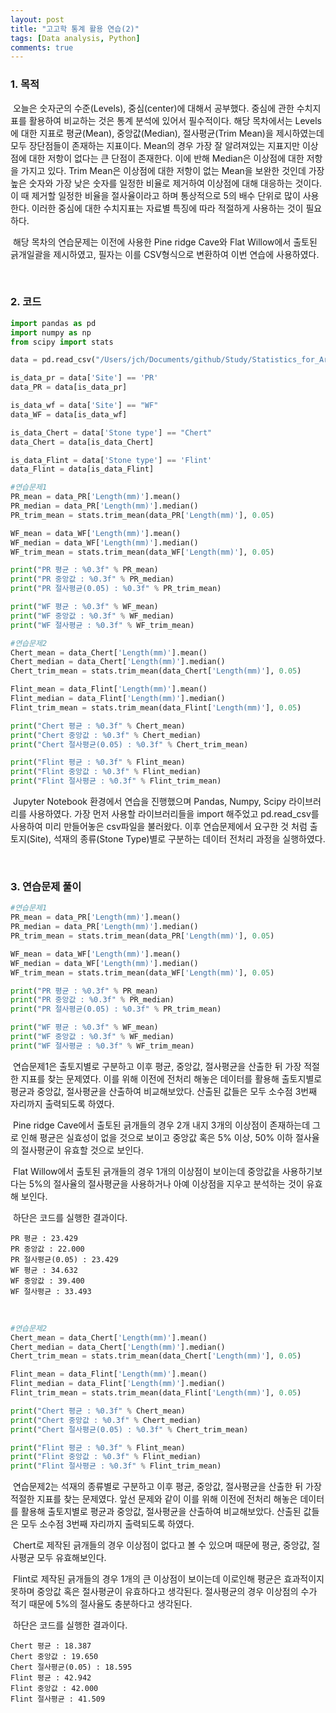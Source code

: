 ```yaml
---
layout: post
title: "고고학 통계 활용 연습(2)"
tags: [Data analysis, Python]
comments: true
---
```


### 1. 목적

​	오늘은 숫자군의 수준(Levels), 중심(center)에 대해서 공부했다. 중심에 관한 수치지표를 활용하여 비교하는 것은 통계 분석에 있어서 필수적이다. 해당 목차에서는 Levels에 대한 지표로 평균(Mean), 중앙값(Median), 절사평균(Trim Mean)을 제시하였는데 모두 장단점들이 존재하는 지표이다. Mean의 경우 가장 잘 알려져있는 지표지만 이상점에 대한 저항이 없다는 큰 단점이 존재한다. 이에 반해 Median은 이상점에 대한 저항을 가지고 있다. Trim Mean은 이상점에 대한 저항이 없는 Mean을 보완한 것인데 가장 높은 숫자와 가장 낮은 숫자를 일정한 비율로 제거하여 이상점에 대해 대응하는 것이다. 이 때 제거할 일정한 비율을 절사율이라고 하며 통상적으로 5의 배수 단위로 많이 사용한다. 이러한 중심에 대한 수치지표는 자료별 특징에 따라 적절하게 사용하는 것이 필요하다.

​	해당 목차의 연습문제는 이전에 사용한 Pine ridge Cave와 Flat Willow에서 출토된 긁개일괄을 제시하였고, 필자는 이를 CSV형식으로 변환하여 이번 연습에 사용하였다.

<br>

### 2. 코드

```python
import pandas as pd
import numpy as np
from scipy import stats

data = pd.read_csv("/Users/jch/Documents/github/Study/Statistics_for_Archaeologists/Part1-1.csv")

is_data_pr = data['Site'] == 'PR'
data_PR = data[is_data_pr]

is_data_wf = data['Site'] == "WF"
data_WF = data[is_data_wf]

is_data_Chert = data['Stone type'] == "Chert"
data_Chert = data[is_data_Chert]

is_data_Flint = data['Stone type'] == 'Flint'
data_Flint = data[is_data_Flint]

#연습문제1
PR_mean = data_PR['Length(mm)'].mean()
PR_median = data_PR['Length(mm)'].median()
PR_trim_mean = stats.trim_mean(data_PR['Length(mm)'], 0.05)

WF_mean = data_WF['Length(mm)'].mean()
WF_median = data_WF['Length(mm)'].median()
WF_trim_mean = stats.trim_mean(data_WF['Length(mm)'], 0.05)

print("PR 평균 : %0.3f" % PR_mean)
print("PR 중앙값 : %0.3f" % PR_median)
print("PR 절사평균(0.05) : %0.3f" % PR_trim_mean)

print("WF 평균 : %0.3f" % WF_mean)
print("WF 중앙값 : %0.3f" % WF_median)
print("WF 절사평균 : %0.3f" % WF_trim_mean)

#연습문제2
Chert_mean = data_Chert['Length(mm)'].mean()
Chert_median = data_Chert['Length(mm)'].median()
Chert_trim_mean = stats.trim_mean(data_Chert['Length(mm)'], 0.05)

Flint_mean = data_Flint['Length(mm)'].mean()
Flint_median = data_Flint['Length(mm)'].median()
Flint_trim_mean = stats.trim_mean(data_Flint['Length(mm)'], 0.05)

print("Chert 평균 : %0.3f" % Chert_mean)
print("Chert 중앙값 : %0.3f" % Chert_median)
print("Chert 절사평균(0.05) : %0.3f" % Chert_trim_mean)

print("Flint 평균 : %0.3f" % Flint_mean)
print("Flint 중앙값 : %0.3f" % Flint_median)
print("Flint 절사평균 : %0.3f" % Flint_trim_mean)
```

​	 Jupyter Notebook 환경에서 연습을 진행했으며 Pandas, Numpy, Scipy 라이브러리를 사용하였다. 가장 먼저 사용할 라이브러리들을 import 해주었고 pd.read_csv를 사용하여 미리 만들어놓은 csv파일을 불러왔다. 이후 연습문제에서 요구한 것 처럼 출토지(Site), 석재의 종류(Stone Type)별로 구분하는 데이터 전처리 과정을 실행하였다. 

<br>

### 3. 연습문제 풀이

```python
#연습문제1
PR_mean = data_PR['Length(mm)'].mean()
PR_median = data_PR['Length(mm)'].median()
PR_trim_mean = stats.trim_mean(data_PR['Length(mm)'], 0.05)

WF_mean = data_WF['Length(mm)'].mean()
WF_median = data_WF['Length(mm)'].median()
WF_trim_mean = stats.trim_mean(data_WF['Length(mm)'], 0.05)

print("PR 평균 : %0.3f" % PR_mean)
print("PR 중앙값 : %0.3f" % PR_median)
print("PR 절사평균(0.05) : %0.3f" % PR_trim_mean)

print("WF 평균 : %0.3f" % WF_mean)
print("WF 중앙값 : %0.3f" % WF_median)
print("WF 절사평균 : %0.3f" % WF_trim_mean)
```

​	연습문제1은 출토지별로 구분하고 이후 평균, 중앙값, 절사평균을 산출한 뒤 가장 적절한 지표를 찾는 문제였다. 이를 위해 이전에 전처리 해놓은 데이터를 활용해 출토지별로 평균과 중앙값, 절사평균을 산출하여 비교해보았다. 산출된 값들은 모두 소수점 3번째 자리까지 출력되도록 하였다.

​	Pine ridge Cave에서 출토된 긁개들의 경우 2개 내지 3개의 이상점이 존재하는데 그로 인해 평균은 실효성이 없을 것으로 보이고 중앙값 혹은 5% 이상, 50% 이하 절사율의 절사평균이 유효할 것으로 보인다.

​	Flat Willow에서 출토된 긁개들의 경우 1개의 이상점이 보이는데 중앙값을 사용하기보다는 5%의 절사율의 절사평균을 사용하거나 아예 이상점을 지우고 분석하는 것이 유효해 보인다.

​	하단은 코드를 실행한 결과이다.

```
PR 평균 : 23.429
PR 중앙값 : 22.000
PR 절사평균(0.05) : 23.429
WF 평균 : 34.632
WF 중앙값 : 39.400
WF 절사평균 : 33.493
```

<br>

```python
#연습문제2
Chert_mean = data_Chert['Length(mm)'].mean()
Chert_median = data_Chert['Length(mm)'].median()
Chert_trim_mean = stats.trim_mean(data_Chert['Length(mm)'], 0.05)

Flint_mean = data_Flint['Length(mm)'].mean()
Flint_median = data_Flint['Length(mm)'].median()
Flint_trim_mean = stats.trim_mean(data_Flint['Length(mm)'], 0.05)

print("Chert 평균 : %0.3f" % Chert_mean)
print("Chert 중앙값 : %0.3f" % Chert_median)
print("Chert 절사평균(0.05) : %0.3f" % Chert_trim_mean)

print("Flint 평균 : %0.3f" % Flint_mean)
print("Flint 중앙값 : %0.3f" % Flint_median)
print("Flint 절사평균 : %0.3f" % Flint_trim_mean)
```

​	연습문제2는 석재의 종류별로 구분하고 이후 평균, 중앙값, 절사평균을 산출한 뒤 가장 적절한 지표를 찾는 문제였다. 앞선 문제와 같이 이를 위해 이전에 전처리 해놓은 데이터를 활용해 출토지별로 평균과 중앙값, 절사평균을 산출하여 비교해보았다. 산출된 값들은 모두 소수점 3번째 자리까지 출력되도록 하였다.

​	Chert로 제작된 긁개들의 경우 이상점이 없다고 볼 수 있으며 때문에 평균, 중앙값, 절사평균 모두 유효해보인다.

​	Flint로 제작된 긁개들의 경우 1개의 큰 이상점이 보이는데 이로인해 평균은 효과적이지 못하며 중앙값 혹은 절사평균이 유효하다고 생각된다. 절사평균의 경우 이상점의 수가 적기 때문에 5%의 절사율도 충분하다고 생각된다.

​	하단은 코드를 실행한 결과이다.

```
Chert 평균 : 18.387
Chert 중앙값 : 19.650
Chert 절사평균(0.05) : 18.595
Flint 평균 : 42.942
Flint 중앙값 : 42.000
Flint 절사평균 : 41.509
```

<br>